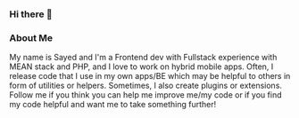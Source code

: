 ### Hi there 👋
### About Me
My name is Sayed and I'm a Frontend dev with Fullstack experience with MEAN stack and PHP, and I love to work on hybrid mobile apps. Often, I release code that I use in my own apps/BE which may be helpful to others in form of utilities or helpers. Sometimes, I also create plugins or extensions. Follow me if you think you can help me improve me/my code or if you find my code helpful and want me to take something further!


<!--
**eternalsayed/eternalsayed** is a ✨ _special_ ✨ repository because its `README.md` (this file) appears on your GitHub profile.

Here are some ideas to get you started:

- 🔭 I’m currently working on ...
- 🌱 I’m currently learning ...
- 👯 I’m looking to collaborate on ...
- 🤔 I’m looking for help with ...
- 💬 Ask me about ...
- 📫 How to reach me: ...
- 😄 Pronouns: ...
- ⚡ Fun fact: ...
-->
